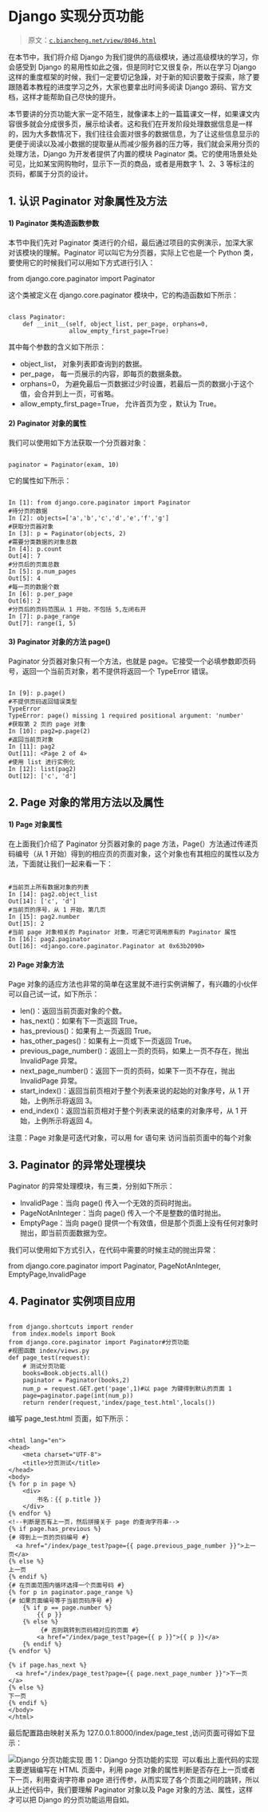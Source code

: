 # Django 实现分页功能

> 原文：[`c.biancheng.net/view/8046.html`](http://c.biancheng.net/view/8046.html)

在本节中，我们将介绍 Django 为我们提供的高级模块，通过高级模块的学习，你会感受到 Django 的易用性如此之强，但是同时它又很复杂，所以在学习 Django 这样的重度框架的时候，我们一定要切记急躁，对于新的知识要敢于探索，除了要跟随着本教程的进度学习之外，大家也要拿出时间多阅读 Django 源码、官方文档，这样才能帮助自己尽快的提升。

本节要讲的分页功能大家一定不陌生，就像课本上的一篇篇课文一样，如果课文内容很多就会分成很多页，展示给读者。这和我们在开发阶段处理数据信息是一样的，因为大多数情况下，我们往往会面对很多的数据信息，为了让这些信息显示的更便于阅读以及减小数据的提取量从而减少服务器的压力等，我们就会采用分页的处理方法，Django 为开发者提供了内置的模块 Paginator 类。它的使用场景处处可见，比如某宝网购物时，显示下一页的商品，或者是用数字 1、2、3 等标注的页码，都属于分页的设计。

## 1\. 认识 Paginator 对象属性及方法

#### 1) Paginator 类构造函数参数

本节中我们先对 Paginator 类进行的介绍，最后通过项目的实例演示，加深大家对该模块的理解。Paginator 可以叫它为分页器，实际上它也是一个 Python 类，要使用它的时候我们可以用如下方式进行引入：

from django.core.paginator import Paginator

这个类被定义在 django.core.paginator 模块中，它的构造函数如下所示：

```

class Paginator:
    def __init__(self, object_list, per_page, orphans=0,
                 allow_empty_first_page=True)
```

其中每个参数的含义如下所示：

*   object_list， 对象列表即查询到的数据。
*   per_page， 每一页展示的内容，即每页的数据条数。
*   orphans=0， 为避免最后一页数据过少时设置，若最后一页的数据小于这个值，会合并到上一页，可省略。
*   allow_empty_first_page=True， 允许首页为空 ，默认为 True。

#### 2) Paginator 对象的属性

我们可以使用如下方法获取一个分页器对象：

```

paginator = Paginator(exam, 10)

```

它的属性如下所示：

```

In [1]: from django.core.paginator import Paginator
#待分页的数据
In [2]: objects=['a','b','c','d','e','f','g']
#获取分页器对象
In [3]: p = Paginator(objects, 2)
#需要分类数据的对象总数
In [4]: p.count
Out[4]: 7
#分页后的页面总数
In [5]: p.num_pages
Out[5]: 4
#每一页的数据个数
In [6]: p.per_page
Out[6]: 2
#分页后的页码范围从 1 开始，不包括 5,左闭右开
In [7]: p.page_range
Out[7]: range(1, 5)
```

#### 3) Paginator 对象的方法 page()

Paginator 分页器对象只有一个方法，也就是 page。它接受一个必填参数即页码号，返回一个当前页对象，若不提供将返回一个 TypeError 错误。

```

In [9]: p.page()
#不提供页码返回错误类型
TypeError                               
TypeError: page() missing 1 required positional argument: 'number'
#获取第 2 页的 page 对象
In [10]: pag2=p.page(2)
#返回当前页对象
In [11]: pag2
Out[11]: <Page 2 of 4>
#使用 list 进行实例化
In [12]: list(pag2)
Out[12]: ['c', 'd']
```

## 2\. Page 对象的常用方法以及属性

#### 1) Page 对象属性

在上面我们介绍了 Paginator 分页器对象的 page 方法，Page(）方法通过传递页码编号（从 1 开始）得到的相应页的页面对象，这个对象也有其相应的属性以及方法，下面就让我们一起来看一下：

```

#当前页上所有数据对象的列表
In [14]: pag2.object_list
Out[14]: ['c', 'd']
#当前页的序号，从 1 开始，第几页
In [15]: pag2.number
Out[15]: 2
#当前 page 对象相关的 Paginator 对象，可通它可调用原有的 Paginator 属性
In [16]: pag2.paginator
Out[16]: <django.core.paginator.Paginator at 0x63b2090>
```

#### 2) Page 对象方法

Page 对象的适应方法也非常的简单在这里就不进行实例讲解了，有兴趣的小伙伴可以自己试一试，如下所示：

*   len()：返回当前页面对象的个数。
*   has_next()：如果有下一页返回 True。
*   has_previous()：如果有上一页返回 True。
*   has_other_pages()：如果有上一页或下一页返回 True。
*   previous_page_number()：返回上一页的页码，如果上一页不存在，抛出 InvalidPage 异常。
*   next_page_number()：返回下一页的页码，如果下一页不存在，抛出 InvalidPage 异常。
*   start_index()：返回当前页相对于整个列表来说的起始的对象序号，从 1 开始，上例所示将返回 3。
*   end_index()：返回当前页相对于整个列表来说的结束的对象序号，从 1 开始，上例所示将返回 4。

注意：Page 对象是可迭代对象，可以用 for 语句来 访问当前页面中的每个对象

## 3\. Paginator 的异常处理模块

Paginator 的异常处理模块，有三类，分别如下所示：

*   InvalidPage：当向 page() 传入一个无效的页码时抛出。
*   PageNotAnInteger：当向 page() 传入一个不是整数的值时抛出。
*   EmptyPage：当向 page() 提供一个有效值，但是那个页面上没有任何对象时抛出，即当前页面数据为空。

我们可以使用如下方式引入，在代码中需要的时候主动的抛出异常：

from django.core.paginator import Paginator, PageNotAnInteger, EmptyPage,InvalidPage

## 4\. Paginator 实例项目应用

```

from django.shortcuts import render
 from index.models import Book
from django.core.paginator import Paginator#分页功能
#视图函数 index/views.py
def page_test(request):
    # 测试分页功能
    books=Book.objects.all()
    paginator = Paginator(books,2)
    num_p = request.GET.get('page',1)#以 page 为键得到默认的页面 1
    page=paginator.page(int(num_p))
    return render(request,'index/page_test.html',locals())
```

编写 page_test.html 页面，如下所示：

```

<html lang="en">
<head>
    <meta charset="UTF-8">
    <title>分页测试</title>
</head>
<body>
{% for p in page %}
    <div>
        书名：{{ p.title }}
    </div>
{% endfor %}
<!--判断是否有上一页，然后拼接关于 page 的查询字符串-->
{% if page.has_previous %}
{# 得到上一页的页码编号 #}
  <a href="/index/page_test?page={{ page.previous_page_number }}">上一页</a>
{% else %}
上一页
{% endif %}
{# 在页面范围内循环选择一个页面号码 #}
{% for p in paginator.page_range %}
{# 如果页面编号等于当前页码序号 #}
    {% if p == page.number %} 
        {{ p }}
    {% else %}
         {# 否则跳转到页码相对应的页面 #}
        <a href="/index/page_test?page={{ p }}">{{ p }}</a>
    {% endif %}
{% endfor %}

{% if page.has_next %}
  <a href="/index/page_test?page={{ page.next_page_number }}">下一页</a>
{% else %}
下一页
{% endif %}
</body>
</html>

```

最后配置路由映射关系为 127.0.0.1:8000/index/page_test ,访问页面可得如下显示：

![Django 分页功能实现](img/3ac78632d3cdfe057bc5e40dbbec7685.png)
图 1：Django 分页功能的实现
 可以看出上面代码的实现主要逻辑编写在 HTML 页面中，利用 page 对象的属性判断是否存在上一页或者下一页，利用查询字符串 page 进行传参，从而实现了各个页面之间的跳转，所以从上述代码中，我们要理解 Paginator 对象以及 Page 对象的方法、属性，这样才可以把 Django 的分页功能运用自如。